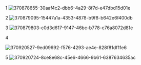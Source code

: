 1
![370878655-30aaf4c2-dbb6-4a29-8f7d-e47dbd15d01e](https://github.com/user-attachments/assets/36f7b3d0-9d57-4156-b55b-ce690c48a039)



2
![370879095-15447a1a-4353-4878-b9f8-b642e6f400db](https://github.com/user-attachments/assets/f44e63a8-3656-41ce-b3aa-7d05f2c1981a)


3
![370879803-c0d3d617-9147-46bc-b778-c76a8072d81e](https://github.com/user-attachments/assets/9a7de4a7-9f88-4043-b7cf-2495f5651916)


4

![370920527-9ed09692-f576-4293-ae4e-828f81df11e6](https://github.com/user-attachments/assets/07c8de62-01bc-487c-882a-a6956cf90895)


5
![370920724-8ce8e68c-45e6-4666-9b61-6387634635ac](https://github.com/user-attachments/assets/362eb60b-b628-4f96-8f91-636a25b88e11)


